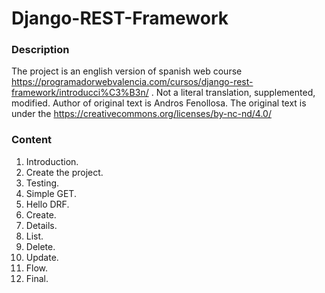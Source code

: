 # Django-REST-Framework

### Description
The project is an english version of spanish web course https://programadorwebvalencia.com/cursos/django-rest-framework/introducci%C3%B3n/ .
Not a literal translation, supplemented, modified.
Author of original text is Andros Fenollosa.
The original text is under the https://creativecommons.org/licenses/by-nc-nd/4.0/

### Content
 1. Introduction.
 2. Create the project.
 3. Testing.
 4. Simple GET.
 5. Hello DRF.
 6. Create.
 7. Details.
 8. List.
 9. Delete.
 10. Update.
 11. Flow.
 12. Final.